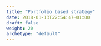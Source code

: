 ```yaml
---
title: "Portfolio based strategy"
date: 2018-01-13T22:54:47+01:00
draft: false
weight: 20
archetype: "default"
---
```

